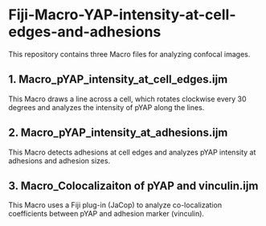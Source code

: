 # Fiji-Macro-YAP-intensity-at-cell-edges-and-adhesions
This repository contains three Macro files for analyzing confocal images.

## 1. Macro_pYAP_intensity_at_cell_edges.ijm
This Macro draws a line across a cell, which rotates clockwise every 30 degrees and analyzes the intensity of pYAP along the lines.

## 2. Macro_pYAP_intensity_at_adhesions.ijm
This Macro detects adhesions at cell edges and analyzes pYAP intensity at adhesions and adhesion sizes.

## 3. Macro_Colocalizaiton of pYAP and vinculin.ijm
This Macro uses a Fiji plug-in (JaCop) to analyze co-localization coefficients between pYAP and adhesion marker (vinculin).
